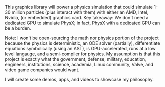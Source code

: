 This graphics library will power a physics simulation that could simulate 1-30 million particles (plus interact with them) with either an AMD, Intel, Nvidia, (or embedded) graphics card. Key takeaway: We don't need a dedicated GPU to simulate PhysX; in fact, PhysX with a dedicated GPU can be a burden.

Note: I won't be open-sourcing the math nor physics portion of the project because the physics is deterministic, an ODE solver (partially), differentiate equations symbolically (using an AST), is GPU-accelerated, runs at a low level langauge, and a semi-compiler for physics. My assumption is that this project is exactly what the government, defense, military, education, engineers, institutions, science, academia, Linux community, Valve, and video game companies would want.

I will create some demos, apps, and videos to showcase my philosophy.
